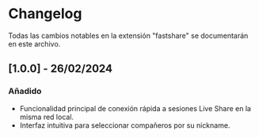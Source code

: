 # Changelog

Todas las cambios notables en la extensión "fastshare" se documentarán en este archivo.

## [1.0.0] - 26/02/2024

### Añadido

- Funcionalidad principal de conexión rápida a sesiones Live Share en la misma red local.
- Interfaz intuitiva para seleccionar compañeros por su nickname.